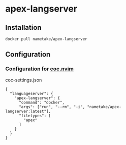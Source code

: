 # apex-langserver

## Installation

```console
docker pull nametake/apex-langserver
```

## Configuration

### Configuration for [coc.nvim](https://github.com/neoclide/coc.nvim)

coc-settings.json

```jsonc
{
  "languageserver": {
    "apex-langserver": {
      "command": "docker",
      "args": ["run", "--rm", "-i", "nametake/apex-langserver:latest"],
      "filetypes": [
        "apex"
      ]
    }
  }
}
```
